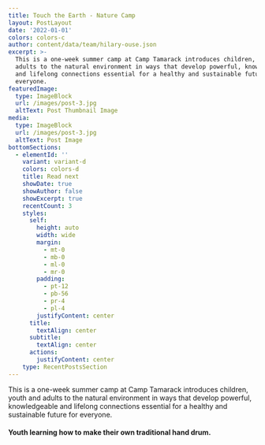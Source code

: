 ```yaml
---
title: Touch the Earth - Nature Camp
layout: PostLayout
date: '2022-01-01'
colors: colors-c
author: content/data/team/hilary-ouse.json
excerpt: >-
  This is a one-week summer camp at Camp Tamarack introduces children, youth and
  adults to the natural environment in ways that develop powerful, knowledgeable
  and lifelong connections essential for a healthy and sustainable future for
  everyone.
featuredImage:
  type: ImageBlock
  url: /images/post-3.jpg
  altText: Post Thumbnail Image
media:
  type: ImageBlock
  url: /images/post-3.jpg
  altText: Post Image
bottomSections:
  - elementId: ''
    variant: variant-d
    colors: colors-d
    title: Read next
    showDate: true
    showAuthor: false
    showExcerpt: true
    recentCount: 3
    styles:
      self:
        height: auto
        width: wide
        margin:
          - mt-0
          - mb-0
          - ml-0
          - mr-0
        padding:
          - pt-12
          - pb-56
          - pr-4
          - pl-4
        justifyContent: center
      title:
        textAlign: center
      subtitle:
        textAlign: center
      actions:
        justifyContent: center
    type: RecentPostsSection
---
```

This is a one-week summer camp at Camp Tamarack introduces children, youth and adults to the natural environment in ways that develop powerful, knowledgeable and lifelong connections essential for a healthy and sustainable future for everyone.

#### Youth learning how to make their own traditional hand drum.
